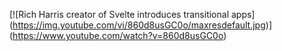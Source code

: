 
[![Rich Harris creator of Svelte introduces transitional apps]
(https://img.youtube.com/vi/860d8usGC0o/maxresdefault.jpg)]
(https://www.youtube.com/watch?v=860d8usGC0o)
